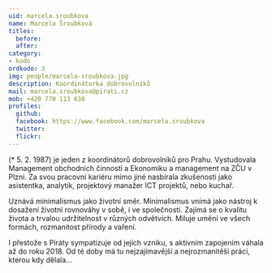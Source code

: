 ```yaml
---
uid: marcela.sroubkova
name: Marcela Šroubková 
titles:
  before: 
  after:
category: 
- kodo
ordkodo: 3
img: people/marcela-sroubkova.jpg
description: Koordinátorka dobrovolníků
mail: marcela.sroubkova@pirati.cz
mob: +420 770 113 638			  
profiles:
  github:       
  facebook: https://www.facebook.com/marcela.sroubkova 
  twitter: 		  
  flickr:		  
---
```


 (* 5. 2. 1987) je jeden z koordinátorů dobrovolníků pro Prahu. Vystudovala Management obchodních činností a Ekonomiku a management na ZČU v Plzni. Za svou pracovní kariéru mimo jiné nasbírala zkušenosti jako asistentka, analytik, projektový manažer ICT projektů, nebo kuchař.

Uznává minimalismus jako životní směr. Minimalismus vnímá jako nástroj k dosažení životní rovnováhy v sobě, i ve společnosti. Zajímá se o kvalitu života a trvalou udržitelnost v různých odvětvích. Miluje umění ve všech formách, rozmanitost přírody a vaření.

I přestože s Piráty sympatizuje od jejich vzniku, s aktivním zapojením váhala až do roku 2018. Od té doby má tu nejzajímavější a nejrozmanitěší práci, kterou kdy dělala… 
